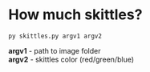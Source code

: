 # How much skittles?

<pre><code>py skittles.py argv1 argv2
</code></pre>

**argv1** - path to image folder  
**argv2** - skittles color (red/green/blue)

